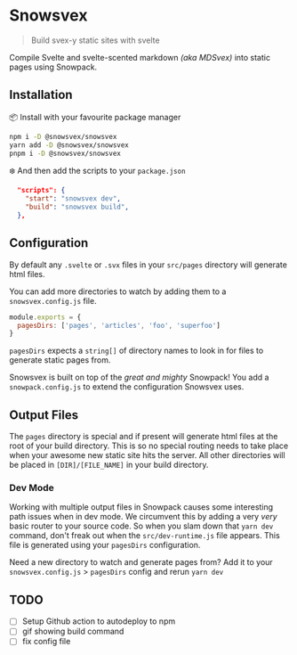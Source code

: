 # Snowsvex

> Build svex-y static sites with svelte

Compile Svelte and svelte-scented markdown _(aka MDSvex)_ into static pages using Snowpack.

## Installation

📦 Install with your favourite package manager

```sh
npm i -D @snowsvex/snowsvex
yarn add -D @snowsvex/snowsvex
pnpm i -D @snowsvex/snowsvex
```

❄️ And then add the scripts to your `package.json`

```json
  "scripts": {
    "start": "snowsvex dev",
    "build": "snowsvex build",
  },
```

## Configuration

By default any `.svelte` or `.svx` files in your `src/pages` directory will generate html files.

You can add more directories to watch by adding them to a `snowsvex.config.js` file.

```js
module.exports = {
  pagesDirs: ['pages', 'articles', 'foo', 'superfoo']
}
```

`pagesDirs` expects a `string[]` of directory names to look in for files to generate static pages from.

Snowsvex is built on top of the _great and mighty_ Snowpack! You add a `snowpack.config.js` to extend the configuration Snowsvex uses.

## Output Files

The `pages` directory is special and if present will generate html files at the root of your build directory. This is so no special routing needs to take place when your awesome new static site hits the server. All other directories will be placed in `[DIR]/[FILE_NAME]` in your build directory.

### Dev Mode

Working with multiple output files in Snowpack causes some interesting path issues when in dev mode. We circumvent this by adding a very _very_ basic router to your source code. So when you slam down that `yarn dev` command, don't freak out when the `src/dev-runtime.js` file appears. This file is generated using your `pagesDirs` configuration.

Need a new directory to watch and generate pages from? Add it to your `snowsvex.config.js` > `pagesDirs` config and rerun `yarn dev`

## TODO

- [ ] Setup Github action to autodeploy to npm
- [ ] gif showing build command
- [ ] fix config file
